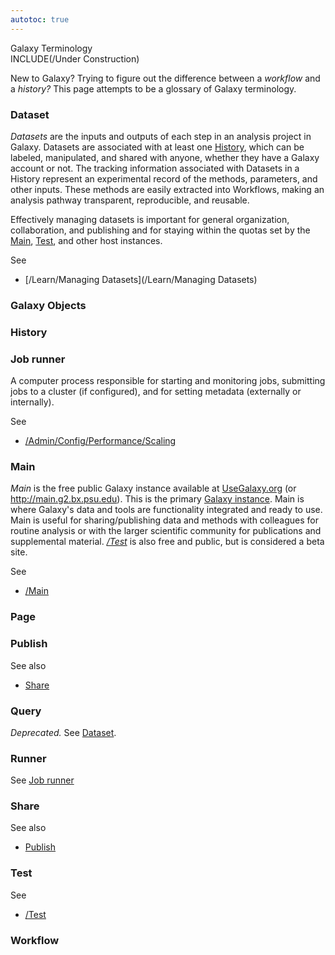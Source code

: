 ```yaml
---
autotoc: true
---
```

<div class="title">Galaxy Terminology</div>
INCLUDE(/Under Construction)

New to Galaxy?  Trying to figure out the difference between a *workflow* and a *history?*  This page attempts to be a glossary of Galaxy terminology.

### Dataset

*Datasets* are the inputs and outputs of each step in an analysis project in Galaxy. Datasets are associated with at least one [History](#history), which can be labeled, manipulated, and shared with anyone, whether they have a Galaxy account or not. The tracking information associated with Datasets in a History represent an experimental record of the methods, parameters, and other inputs. These methods are easily extracted into Workflows, making an analysis pathway transparent, reproducible, and reusable.

Effectively managing datasets is important for general organization, collaboration, and publishing and for staying within the quotas set by the [Main](#main), [Test](#test), and other host instances. 

See 
* [/Learn/Managing Datasets](/Learn/Managing Datasets)

### Galaxy Objects

### History

### Job runner

A computer process responsible for starting and monitoring jobs, submitting jobs to a cluster (if configured), and for setting metadata (externally or internally).

See 
* [/Admin/Config/Performance/Scaling](/Admin/Config/Performance/Scaling)

### Main

*Main* is the free public Galaxy instance available at [UseGalaxy.org](http://usegalaxy.org/) (or http://main.g2.bx.psu.edu). This is the primary [Galaxy instance](http://usegalaxy.org/). Main is where Galaxy's data and tools are functionality integrated and ready to use. Main is useful for sharing/publishing data and methods with colleagues for routine analysis or with the larger scientific community for publications and supplemental material. *[/Test](/Test)* is also free and public, but is considered a beta site. 

See
* [/Main](/Main)

### Page

### Publish

See also 
* [Share](#share)

### Query

*Deprecated.* See [Dataset](#dataset).

### Runner

See [Job runner](#job-runner)

### Share

See also 
* [Publish](#publish)

### Test

See
* [/Test](/Test)

### Workflow
